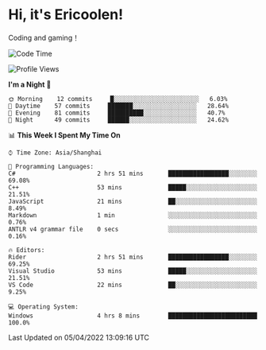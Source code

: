 # Hi, it's Ericoolen!
Coding and gaming！

<!--START_SECTION:waka-->
![Code Time](http://img.shields.io/badge/Code%20Time-194%20hrs%2059%20mins-blue)

![Profile Views](http://img.shields.io/badge/Profile%20Views-4-blue)

**I'm a Night 🦉** 

```text
🌞 Morning    12 commits     █░░░░░░░░░░░░░░░░░░░░░░░░   6.03% 
🌆 Daytime    57 commits     ███████░░░░░░░░░░░░░░░░░░   28.64% 
🌃 Evening    81 commits     ██████████░░░░░░░░░░░░░░░   40.7% 
🌙 Night      49 commits     ██████░░░░░░░░░░░░░░░░░░░   24.62%

```


📊 **This Week I Spent My Time On** 

```text
⌚︎ Time Zone: Asia/Shanghai

💬 Programming Languages: 
C#                       2 hrs 51 mins       █████████████████░░░░░░░░   69.08% 
C++                      53 mins             █████░░░░░░░░░░░░░░░░░░░░   21.51% 
JavaScript               21 mins             ██░░░░░░░░░░░░░░░░░░░░░░░   8.49% 
Markdown                 1 min               ░░░░░░░░░░░░░░░░░░░░░░░░░   0.76% 
ANTLR v4 grammar file    0 secs              ░░░░░░░░░░░░░░░░░░░░░░░░░   0.16%

🔥 Editors: 
Rider                    2 hrs 51 mins       █████████████████░░░░░░░░   69.25% 
Visual Studio            53 mins             █████░░░░░░░░░░░░░░░░░░░░   21.51% 
VS Code                  22 mins             ██░░░░░░░░░░░░░░░░░░░░░░░   9.25%

💻 Operating System: 
Windows                  4 hrs 8 mins        █████████████████████████   100.0%

```


 Last Updated on 05/04/2022 13:09:16 UTC
<!--END_SECTION:waka-->

